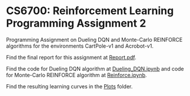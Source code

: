 # CS6700: Reinforcement Learning Programming Assignment 2

Programming Assignment on Dueling DQN and Monte-Carlo REINFORCE algorithms for the environments CartPole-v1 and Acrobot-v1.

Find the final report for this assignment at [Report.pdf](Report.pdf).

Find the code for Dueling DQN algorithm at [Dueling_DQN.ipynb](Dueling_DQN.ipynb) and code for Monte-Carlo REINFORCE algorithm at [Reinforce.ipynb](Reinforce.ipynb).

Find the resulting learning curves in the [Plots](Plots) folder.
